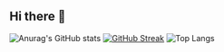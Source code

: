 ## Hi there 👋

![Anurag's GitHub stats](https://github-readme-stats.vercel.app/api?username=worldsleaks&theme=dark&show_icons=true)
[![GitHub Streak](https://streak-stats.demolab.com?user=Worldsleaks&theme=dark)](https://git.io/streak-stats)
![Top Langs](https://github-readme-stats.vercel.app/api/top-langs/?username=worldsleaks&size_weight=0.5&count_weight=0.5&theme=dark)

<!--
**Worldsleaks/worldsleaks** is a ✨ _special_ ✨ repository because its `README.md` (this file) appears on your GitHub profile.

Here are some ideas to get you started:

- 🔭 I’m currently working on ...
- 🌱 I’m currently learning ...
- 👯 I’m looking to collaborate on ...
- 🤔 I’m looking for help with ...
- 💬 Ask me about ...
- 📫 How to reach me: ...
- 😄 Pronouns: ...
- ⚡ Fun fact: ...
-->
